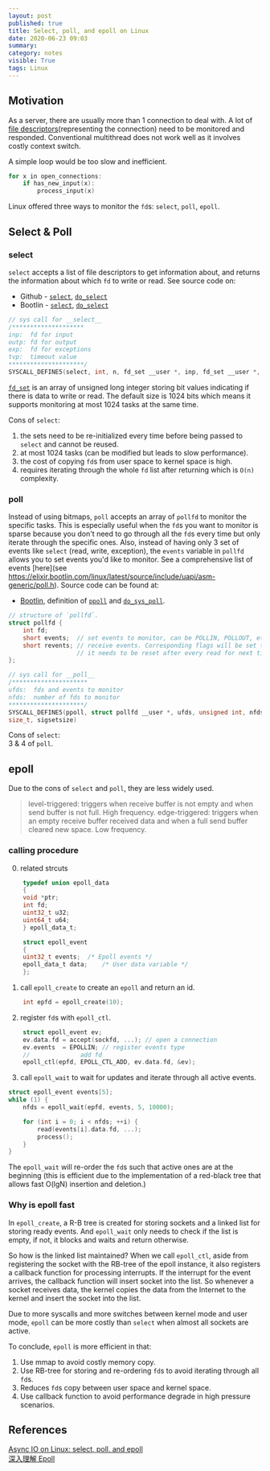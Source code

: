 ```yaml
---
layout: post
published: true
title: Select, poll, and epoll on Linux
date: 2020-06-23 09:03
summary: 
category: notes
visible: True
tags: Linux
---
```


## Motivation

As a server, there are usually more than 1 connection to deal with. A lot of [file descriptors](https://en.wikipedia.org/wiki/File_descriptor)(representing the connection) need to be monitored and responded. Conventional multithread does not work well as it involves costly context switch.

A simple loop would be too slow and inefficient.
```C
for x in open_connections:
    if has_new_input(x):
        process_input(x)
```

Linux offered three ways to monitor the `fd`s: `select`, `poll`, `epoll`.

## Select & Poll

### select
`select` accepts a list of file descriptors to get information about, and returns the information about which `fd` to write or read. See source code on:  
- Github - [`select`](https://github.com/torvalds/linux/blob/v4.10/fs/select.c#L634-L656), [`do_select`](https://github.com/torvalds/linux/blob/v4.10/fs/select.c#L404-L542)
- Bootlin - [`select`](https://elixir.bootlin.com/linux/latest/source/fs/select.c#L722), [`do_select`](https://elixir.bootlin.com/linux/latest/source/fs/select.c#L728)
```C
// sys call for __select__
/********************
inp:  fd for input
outp: fd for output      
exp:  fd for exceptions                
tvp:  timeout value
*********************/
SYSCALL_DEFINE5(select, int, n, fd_set __user *, inp, fd_set __user *, outp, fd_set __user *, exp, struct timeval __user *, tvp)
```

[`fd_set`](https://elixir.bootlin.com/linux/latest/source/include/uapi/linux/posix_types.h#L26) is an array of unsigned long integer storing bit values indicating if there is data to write or read. The default size is 1024 bits which means it supports monitoring at most 1024 tasks at the same time. 

Cons of `select`:
1. the sets need to be re-initialized every time before being passed to `select` and cannot be reused. 
2. at most 1024 tasks (can be modified but leads to slow performance).
3. the cost of copying `fd`s from user space to kernel space is high.
4. requires iterating through the whole `fd` list after returning which is `O(n)` complexity.

### poll

Instead of using bitmaps, `poll` accepts an array of `pollfd` to monitor the specific tasks. This is especially useful when the `fd`s you want to monitor is sparse because you don't need to go through all the `fd`s every time but only iterate through the specific ones. Also, instead of having only 3 set of events like `select` (read, write, exception), the `events` variable in `pollfd` allows you to set events you'd like to monitor. See a comprehensive list of events [here](see https://elixir.bootlin.com/linux/latest/source/include/uapi/asm-generic/poll.h).  Source code can be found at:

- [Bootlin](https://elixir.bootlin.com/linux/latest/source), definition of [`ppoll`](https://elixir.bootlin.com/linux/latest/source/fs/select.c#L1081) and [`do_sys_poll`](https://elixir.bootlin.com/linux/latest/source/fs/select.c#L960).

```C
// structure of `pollfd`.
struct pollfd {
	int fd;
	short events;  // set events to monitor, can be POLLIN, POLLOUT, etc. 
	short revents; // receive events. Corresponding flags will be set to 1 if the event occurs.
                   // it needs to be reset after every read for next time use.
};

// sys call for __poll__
/*********************
ufds:  fds and events to monitor 
nfds:  number of fds to monitor
*********************/
SYSCALL_DEFINE5(ppoll, struct pollfd __user *, ufds, unsigned int, nfds, struct timespec __user *, tsp, const sigset_t __user *, sigmask,
size_t, sigsetsize)
```


Cons of `select`:  
3 & 4 of `poll`.

## epoll
Due to the cons of `select` and `poll`, they are less widely used.

> level-triggered: triggers when receive buffer is not empty and when send buffer is not full. High frequency.
> edge-triggered: triggers when an empty receive buffer received data and when a full send buffer cleared new space. Low frequency.

### calling procedure
0. related strcuts
```C
    typedef union epoll_data
    {
    void *ptr;
    int fd;
    uint32_t u32;
    uint64_t u64;
    } epoll_data_t;

    struct epoll_event
    {
    uint32_t events;  /* Epoll events */
    epoll_data_t data;    /* User data variable */
    };
```
1. call `epoll_create` to create an `epoll` and return an id.
```C
    int epfd = epoll_create(10);
```
2. register `fd`s with `epoll_ctl`.
```C
    struct epoll_event ev;
    ev.data.fd = accept(sockfd, ...); // open a connection
    ev.events  = EPOLLIN; // register events type
    //              add fd       
    epoll_ctl(epfd, EPOLL_CTL_ADD, ev.data.fd, &ev);
```
3. call `epoll_wait` to wait for updates and iterate through all active events.
```C
struct epoll_event events[5];
while (1) {
    nfds = epoll_wait(epfd, events, 5, 10000);

    for (int i = 0; i < nfds; ++i) {
        read(events[i].data.fd, ...);
        process();
    }
}
```

The `epoll_wait` will re-order the `fd`s such that active ones are at the beginning (this is efficient  due to the implementation of a red-black tree that allows fast O(lgN) insertion and deletion.)

### Why is epoll fast

In `epoll_create`, a R-B tree is created for storing sockets and a linked list for storing ready events. And `epoll_wait` only needs to check if the list is empty, if not, it blocks and waits and return otherwise.

So how is the linked list maintained? When we call `epoll_ctl`, aside from registering the socket with the RB-tree of the epoll instance, it also registers a callback function for processing interrupts. If the interrupt for the event arrives, the callback function will insert socket into the list. So whenever a socket receives data, the kernel copies the data from the Internet to the kernel and insert the socket into the list.

Due to more syscalls and more switches between kernel mode and user mode, `epoll` can be more costly than `select` when almost all sockets are active.

To conclude, `epoll` is more efficient in that:
1. Use mmap to avoid costly memory copy.
2. Use RB-tree for storing and re-ordering `fd`s to avoid iterating through all `fd`s.
3. Reduces `fd`s copy between user space and kernel space.
4. Use callback function to avoid performance degrade in high pressure scenarios.

## References
[Async IO on Linux: select, poll, and epoll](https://jvns.ca/blog/2017/06/03/async-io-on-linux--select--poll--and-epoll/)  
[深入理解 Epoll](https://zhuanlan.zhihu.com/p/93609693)